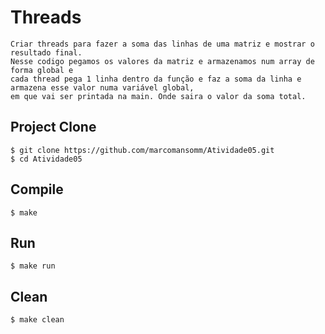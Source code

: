# Threads 

```
Criar threads para fazer a soma das linhas de uma matriz e mostrar o resultado final.
Nesse codigo pegamos os valores da matriz e armazenamos num array de forma global e 
cada thread pega 1 linha dentro da função e faz a soma da linha e armazena esse valor numa variável global,
em que vai ser printada na main. Onde saira o valor da soma total.
```

## Project Clone

```
$ git clone https://github.com/marcomansomm/Atividade05.git
$ cd Atividade05

```

## Compile

```
$ make
```

## Run

```
$ make run
```

## Clean

```
$ make clean
```
